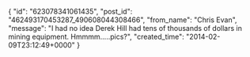  {
   "id": "623078341061435",
   "post_id": "462493170453287_490608044308466",
   "from_name": "Chris Evan",
   "message": "I had no idea Derek Hill had tens of thousands of dollars in mining equipment. Hmmmm.....pics?",
   "created_time": "2014-02-09T23:12:49+0000"
 }
